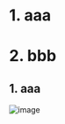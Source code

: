 # 1. aaa
# 2. bbb
## 1. aaa

![image](https://github.com/user-attachments/assets/b3a24efc-1d24-4ba0-b863-ece7de55ee1d)
